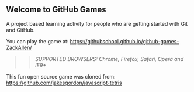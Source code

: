 ## Welcome to GitHub Games

A project based learning activity for people who are getting started with Git and GitHub.

You can play the game at: https://githubschool.github.io/github-games-ZackAllen/

>> _*SUPPORTED BROWSERS*: Chrome, Firefox, Safari, Opera and IE9+_

This fun open source game was cloned from: https://github.com/jakesgordon/javascript-tetris

